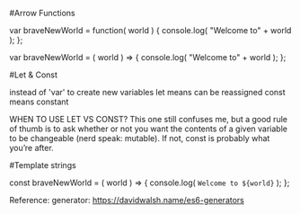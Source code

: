 #Arrow Functions

var braveNewWorld = function( world ) {
  console.log( "Welcome to" + world ); 
};

var braveNewWorld = ( world ) => {
  console.log( "Welcome to" + world ); 
};

#Let & Const

instead of 'var' to create new variables
let means can be reassigned
const means constant

WHEN TO USE LET VS CONST?
This one still confuses me, but a good rule of thumb is to ask whether or not you want the contents of a given variable to be changeable (nerd speak: mutable). If not, const is probably what you’re after.

#Template strings

const braveNewWorld = ( world ) => {
  console.log( `Welcome to ${world}` ); 
};

Reference:
   generator: https://davidwalsh.name/es6-generators

